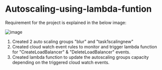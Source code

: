 # Autoscaling-using-lambda-funtion

Requirement for the project is explained in the below image: 

![image](https://user-images.githubusercontent.com/41573564/162847306-1fbb9c27-9055-4e3c-bae9-c2526674e918.png)



1. Created 2 auto scaling groups "blur" and "task1scalingnew"
2. Created cloud watch event rules to monitor and trigger lambda function for "CreateLoadBalancer" & "DeleteLoadBalancer" events.
3. Created lambda function to update the autoscaling groups capacity depending on the triggered cloud watch events. 



